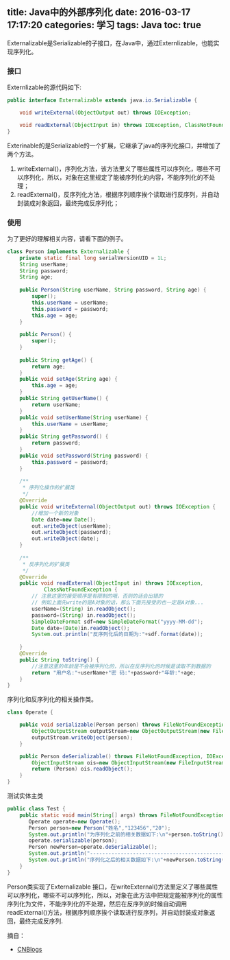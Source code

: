 title: Java中的外部序列化
date: 2016-03-17 17:17:20
categories: 学习
tags: Java
toc: true
---

Externalizable是Serializable的子接口，在Java中，通过Externlizable，也能实现序列化。

### 接口

Externlizable的源代码如下:

```java
public interface Externalizable extends java.io.Serializable {

    void writeExternal(ObjectOutput out) throws IOException;

    void readExternal(ObjectInput in) throws IOException, ClassNotFoundException;
}
```

Exterinable的是Serializable的一个扩展，它继承了java的序列化接口，并增加了两个方法。

1. writeExternal()，序列化方法，该方法里义了哪些属性可以序列化，哪些不可以序列化，所以，对象在这里规定了能被序列化的内容，不能序列化的不处理；
2. readExternal()，反序列化方法，根据序列顺序挨个读取进行反序列，并自动封装成对象返回，最终完成反序列化；

### 使用

为了更好的理解相关内容，请看下面的例子。

```java
class Person implements Externalizable {
    private static final long serialVersionUID = 1L;
    String userName;
    String password;
    String age;
    
    public Person(String userName, String password, String age) {
        super();
        this.userName = userName;
        this.password = password;
        this.age = age;
    }
     
    public Person() {
        super();
    }
 
    public String getAge() {
        return age;
    }
    public void setAge(String age) {
        this.age = age;
    }
    public String getUserName() {
        return userName;
    }
    public void setUserName(String userName) {
        this.userName = userName;
    }
    public String getPassword() {
        return password;
    }
    public void setPassword(String password) {
        this.password = password;
    }
     
    /**
     * 序列化操作的扩展类
     */
    @Override
    public void writeExternal(ObjectOutput out) throws IOException {
        //增加一个新的对象
        Date date=new Date();
        out.writeObject(userName);
        out.writeObject(password);
        out.writeObject(date);
    }
     
    /**
     * 反序列化的扩展类
     */
    @Override
    public void readExternal(ObjectInput in) throws IOException,
            ClassNotFoundException {
        // 注意这里的接受顺序是有限制的哦，否则的话会出错的
        // 例如上面先write的是A对象的话，那么下面先接受的也一定是A对象...
        userName=(String) in.readObject();
        password=(String) in.readObject();
        SimpleDateFormat sdf=new SimpleDateFormat("yyyy-MM-dd");
        Date date=(Date)in.readObject();       
        System.out.println("反序列化后的日期为:"+sdf.format(date));
         
    }
    @Override
    public String toString() {
        //注意这里的年龄是不会被序列化的，所以在反序列化的时候是读取不到数据的
        return "用户名:"+userName+"密 码:"+password+"年龄:"+age;
    }
}
```

序列化和反序列化的相关操作类。

```java
class Operate {

    public void serializable(Person person) throws FileNotFoundException, IOException{
        ObjectOutputStream outputStream=new ObjectOutputStream(new FileOutputStream("a.txt"));
        outputStream.writeObject(person);      
    }

    public Person deSerializable() throws FileNotFoundException, IOException, ClassNotFoundException{
        ObjectInputStream ois=new ObjectInputStream(new FileInputStream("a.txt"));
        return (Person) ois.readObject();
    }
}
```

测试实体主类

```java
public class Test {
    public static void main(String[] args) throws FileNotFoundException, IOException, ClassNotFoundException {
       Operate operate=new Operate();
       Person person=new Person("姓名","123456","20");
       System.out.println("为序列化之前的相关数据如下:\n"+person.toString());
       operate.serializable(person);
       Person newPerson=operate.deSerializable();
       System.out.println("-------------------------------------------------------");
       System.out.println("序列化之后的相关数据如下:\n"+newPerson.toString());
    }
}
```

Person类实现了Externalizable 接口，在writeExternal()方法里定义了哪些属性可以序列化，哪些不可以序列化，所以，对象在此方法中把规定能被序列化的属性序列化为文件，不能序列化的不处理，然后在反序列的时候自动调用readExternal()方法，根据序列顺序挨个读取进行反序列，并自动封装成对象返回，最终完成反序列.

摘自：
* [CNBlogs](http://www.cnblogs.com/xiohao/p/4234184.html)

